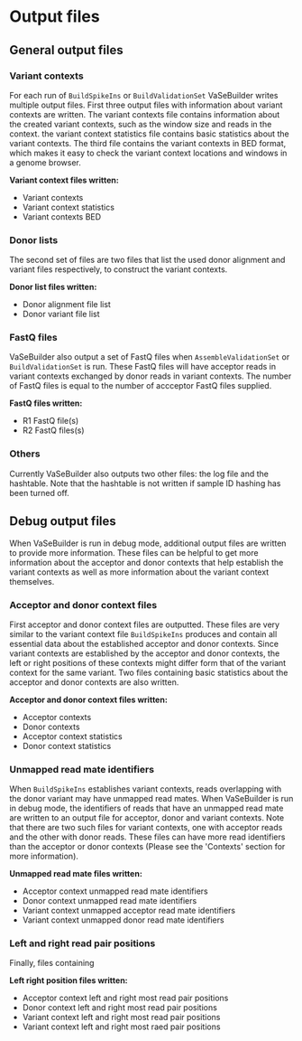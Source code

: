 # Output files

## General output files

### Variant contexts
For each run of ```BuildSpikeIns``` or ```BuildValidationSet``` VaSeBuilder writes multiple output files. First three output files with information about variant contexts are written. The variant contexts file contains information about the created variant contexts, such as the window size and reads in the context. the variant context statistics file contains basic statistics about the variant contexts. The third file contains the variant contexts in BED format, which makes it easy to check the variant context locations and windows in a genome browser.

__Variant context files written:__
* Variant contexts
* Variant context statistics
* Variant contexts BED

### Donor lists
The second set of files are two files that list the used donor alignment and variant files respectively, to construct the variant contexts.

__Donor list files written:__
* Donor alignment file list
* Donor variant file list

### FastQ files
VaSeBuilder also output a set of FastQ files when ```AssembleValidationSet``` or ```BuildValidationSet``` is run. These FastQ files will have acceptor reads in variant contexts exchanged by donor reads in variant contexts. The number of FastQ files is equal to the number of accceptor FastQ files supplied.

__FastQ files written:__
* R1 FastQ file(s)
* R2 FastQ files(s)

### Others
Currently VaSeBuilder also outputs two other files: the log file and the hashtable. Note that the hashtable is not written if sample ID hashing has been turned off.


## Debug output files
When VaSeBuilder is run in debug mode, additional output files are written to provide more information. These files can be helpful to get more information about the acceptor and donor contexts that help establish the variant contexts as well as more information about the variant context themselves.

### Acceptor and donor context files
First acceptor and donor context files are outputted. These files are very similar to the variant context file ```BuildSpikeIns``` produces and contain all essential data about the established acceptor and donor contexts. Since variant contexts are established by the acceptor and donor contexts, the left or right positions of these contexts might differ form that of the variant context for the same variant. Two files containing basic statistics about the acceptor and donor contexts are also written.

__Acceptor and donor context files written:__
* Acceptor contexts
* Donor contexts
* Acceptor context statistics
* Donor context statistics


### Unmapped read mate identifiers
When ```BuildSpikeIns``` establishes variant contexts, reads overlapping with the donor variant may have unmapped read mates. When VaSeBuilder is run in debug mode, the identifiers of reads that have an unmapped read mate are written to an output file for acceptor, donor and variant contexts. Note that there are two such files for variant contexts, one with acceptor reads and the other with donor reads. These files can have more read identifiers than the acceptor or donor contexts (Please see the 'Contexts' section for more information).

__Unmapped read mate files written:__
* Acceptor context unmapped read mate identifiers
* Donor context unmapped read mate identifiers
* Variant context unmapped acceptor read mate identifiers
* Variant context unmapped donor read mate identifiers


### Left and right read pair positions
Finally, files containing

__Left right position files written:__
* Acceptor context left and right most read pair positions
* Donor context left and right most read pair positions
* Variant context left and right most read pair positions
* Variant context left and right most raed pair positions
